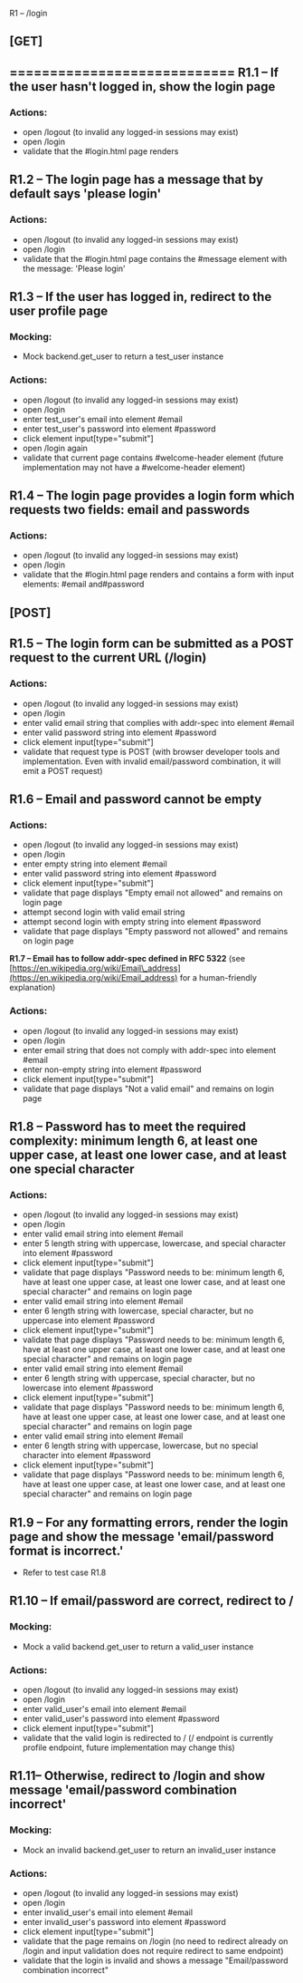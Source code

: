 R1 – /login
## [GET]
============================
R1.1 – If the user hasn&#39;t logged in, show the login page
------------------------------------------------------------

### Actions:
* open /logout (to invalid any logged-in sessions may exist)
* open /login
* validate that the #login.html page renders

R1.2 – The login page has a message that by default says &#39;please login&#39;
------------------------------------------------------------------------------
### Actions:
* open /logout (to invalid any logged-in sessions may exist)
* open /login
* validate that the #login.html page contains the #message element with the message: &#39;Please login&#39;

R1.3 – If the user has logged in, redirect to the user profile page
-------------------------------------------------------------------
### Mocking:
* Mock backend.get\_user to return a test\_user instance
### Actions:
* open /logout (to invalid any logged-in sessions may exist)
* open /login
* enter test\_user&#39;s email into element #email
* enter test\_user&#39;s password into element #password
* click element input[type=&quot;submit&quot;]
* open /login again
* validate that current page contains #welcome-header element (future implementation may not have a #welcome-header element)

R1.4 – The login page provides a login form which requests two fields: email and passwords
------------------------------------------------------------------------------------------
### Actions:
* open /logout (to invalid any logged-in sessions may exist)
* open /login
* validate that the #login.html page renders and contains a form with input elements: #email and#password

## [POST]

R1.5 – The login form can be submitted as a POST request to the current URL (/login)
------------------------------------------------------------------------------------
### Actions:
* open /logout (to invalid any logged-in sessions may exist)
* open /login
* enter valid email string that complies with addr-spec into element #email
* enter valid password string into element #password
* click element input[type=&quot;submit&quot;]
* validate that request type is POST (with browser developer tools and implementation. Even with invalid email/password combination, it will emit a POST request)

R1.6 – Email and password cannot be empty
-----------------------------------------
### Actions:
* open /logout (to invalid any logged-in sessions may exist)
* open /login
* enter empty string into element #email
* enter valid password string into element #password
* click element input[type=&quot;submit&quot;]
* validate that page displays &quot;Empty email not allowed&quot; and remains on login page
* attempt second login with valid email string
* attempt second login with empty string into element #password
* validate that page displays &quot;Empty password not allowed&quot; and remains on login page

**R1.7 – Email has to follow addr-spec defined in RFC 5322** (see [https://en.wikipedia.org/wiki/Email\_address](https://en.wikipedia.org/wiki/Email_address) for a human-friendly explanation)

### Actions:
* open /logout (to invalid any logged-in sessions may exist)
* open /login
* enter email string that does not comply with addr-spec into element #email
* enter non-empty string into element #password
* click element input[type=&quot;submit&quot;]
* validate that page displays &quot;Not a valid email&quot; and remains on login page

R1.8 – Password has to meet the required complexity: minimum length 6, at least one upper case, at least one lower case, and at least one special character
-----------------------------------------------------------------------------------------------------------------------------------------------------------
### Actions:
* open /logout (to invalid any logged-in sessions may exist)
* open /login
* enter valid email string into element #email
* enter 5 length string with uppercase, lowercase, and special character into element #password
* click element input[type=&quot;submit&quot;]
* validate that page displays &quot;Password needs to be: minimum length 6, have at least one upper case, at least one lower case, and at least one special character&quot; and remains on login page
* enter valid email string into element #email
* enter 6 length string with lowercase, special character, but no uppercase into element #password
* click element input[type=&quot;submit&quot;]
* validate that page displays &quot;Password needs to be: minimum length 6, have at least one upper case, at least one lower case, and at least one special character&quot; and remains on login page
* enter valid email string into element #email
* enter 6 length string with uppercase, special character, but no lowercase into element #password
* click element input[type=&quot;submit&quot;]
* validate that page displays &quot;Password needs to be: minimum length 6, have at least one upper case, at least one lower case, and at least one special character&quot; and remains on login page
* enter valid email string into element #email
* enter 6 length string with uppercase, lowercase, but no special character into element #password
* click element input[type=&quot;submit&quot;]
* validate that page displays &quot;Password needs to be: minimum length 6, have at least one upper case, at least one lower case, and at least one special character&quot; and remains on login page

R1.9 – For any formatting errors, render the login page and show the message &#39;email/password format is incorrect.&#39;
--------------------------------------------------------------------------------------------------------------------------
* Refer to test case R1.8

R1.10 – If email/password are correct, redirect to /
----------------------------------------------------
### Mocking:
- Mock a valid backend.get\_user to return a valid\_user instance
### Actions:

* open /logout (to invalid any logged-in sessions may exist)
* open /login
* enter valid\_user&#39;s email into element #email
* enter valid\_user&#39;s password into element #password
* click element input[type=&quot;submit&quot;]
* validate that the valid login is redirected to / (/ endpoint is currently profile endpoint, future implementation may change this)

R1.11– Otherwise, redirect to /login and show message &#39;email/password combination incorrect&#39;
----------------------------------------------------------------------------------------------------
### Mocking:
* Mock an invalid backend.get\_user to return an invalid\_user instance
### Actions:
* open /logout (to invalid any logged-in sessions may exist)
* open /login
* enter invalid\_user&#39;s email into element #email
* enter invalid\_user&#39;s password into element #password
* click element input[type=&quot;submit&quot;]
* validate that the page remains on /login (no need to redirect already on /login and input validation does not require redirect to same endpoint)
* validate that the login is invalid and shows a message &quot;Email/password combination incorrect&quot;
